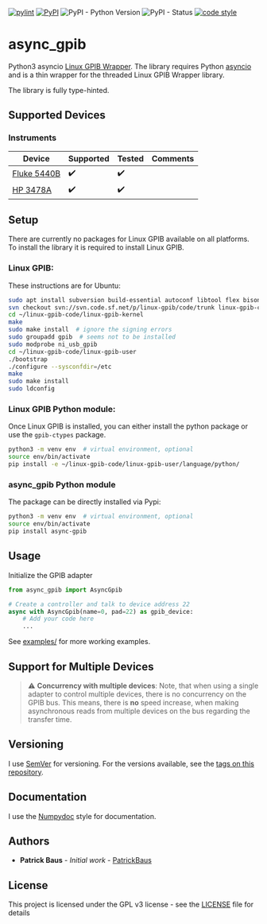 [![pylint](../../actions/workflows/pylint.yml/badge.svg)](../../actions/workflows/pylint.yml)
[![PyPI](https://img.shields.io/pypi/v/async-gpib)](https://pypi.org/project/async-gpib/)
![PyPI - Python Version](https://img.shields.io/pypi/pyversions/async-gpib)
![PyPI - Status](https://img.shields.io/pypi/status/async-gpib)
[![code style](https://img.shields.io/badge/code%20style-black-000000.svg)](https://github.com/psf/black)
# async_gpib
Python3 asyncio [Linux GPIB Wrapper](https://linux-gpib.sourceforge.io/). The library requires Python
[asyncio](https://docs.python.org/3/library/asyncio.html) and is a thin wrapper for the threaded Linux GPIB Wrapper
library.

The library is fully type-hinted.

## Supported Devices

### Instruments
|Device|Supported|Tested|Comments|
|--|--|--|--|
|[Fluke 5440B](https://github.com/PatrickBaus/pyAsyncFluke5440B)|:heavy_check_mark:|:heavy_check_mark:|  |
|[HP 3478A](https://github.com/PatrickBaus/pyAsyncHP3478A)|:heavy_check_mark:|:heavy_check_mark:|  |

## Setup
There are currently no packages for Linux GPIB available on all platforms. To install the library it is required to
install Linux GPIB.

### Linux GPIB:
These instructions are for Ubuntu:
```bash
sudo apt install subversion build-essential autoconf libtool flex bison python3-dev
svn checkout svn://svn.code.sf.net/p/linux-gpib/code/trunk linux-gpib-code
cd ~/linux-gpib-code/linux-gpib-kernel
make
sudo make install  # ignore the signing errors
sudo groupadd gpib  # seems not to be installed
sudo modprobe ni_usb_gpib
cd ~/linux-gpib-code/linux-gpib-user
./bootstrap
./configure --sysconfdir=/etc
make
sudo make install
sudo ldconfig
```

### Linux GPIB Python module:
Once Linux GPIB is installed, you can either install the python package or use the `gpib-ctypes` package.
```bash
python3 -m venv env  # virtual environment, optional
source env/bin/activate
pip install -e ~/linux-gpib-code/linux-gpib-user/language/python/
```

### async_gpib Python module
The package can be directly installed via Pypi:
```bash
python3 -m venv env  # virtual environment, optional
source env/bin/activate
pip install async-gpib
```

## Usage
Initialize the GPIB adapter
```python
from async_gpib import AsyncGpib

# Create a controller and talk to device address 22
async with AsyncGpib(name=0, pad=22) as gpib_device:
    # Add your code here
    ...
```
See [examples/](examples/) for more working examples.

## Support for Multiple Devices
> :warning: **Concurrency with multiple devices**: Note, that when using a single adapter to control multiple devices,
> there is no concurrency on the GPIB bus. This means, there is **no** speed increase, when making asynchronous reads
> from multiple devices on the bus regarding the transfer time.

## Versioning
I use [SemVer](http://semver.org/) for versioning. For the versions available, see the
[tags on this repository](../../tags). 

## Documentation
I use the [Numpydoc](https://numpydoc.readthedocs.io/en/latest/format.html) style for documentation.

## Authors
* **Patrick Baus** - *Initial work* - [PatrickBaus](https://github.com/PatrickBaus)

## License
This project is licensed under the GPL v3 license - see the [LICENSE](LICENSE) file for details
